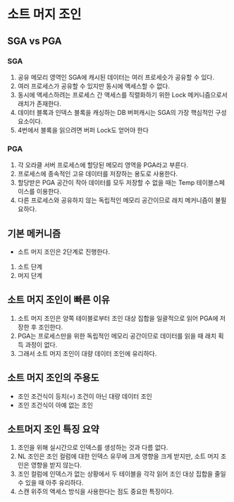 # 소트 머지 조인

## SGA vs PGA

### SGA

1. 공유 메모리 영역인 SGA에 캐시된 데이터는 여러 프로세슷가 공유할 수 있다.
2. 여러 프로세스가 공유할 수 있지만 동시에 액세스할 수 없다.
3. 동시에 액세스하려는 프로세스 간 액세스를 직렬화하기 위한 Lock 메커니즘으로서 래치가 존재한다.
4. 데이터 블록과 인덱스 블록을 캐싱하는 DB 버퍼캐시는 SGA의 가장 핵심적인 구성요소이다.
5. 4번에서 블록을 읽으려면 버퍼 Lock도 얻어야 한다

### PGA

1. 각 오라클 서버 프로세스에 할당된 메모리 영역을 PGA라고 부른다.
2. 프로세스에 종속적인 고유 데이터를 저장하는 용도로 사용한다.
3. 할당받은 PGA 공간이 작아 데이터를 모두 저장할 수 없을 때는 Temp 테이블스페이스를 이용한다.
4. 다른 프로세스와 공유하지 않는 독립적인 메모리 공간이므로 래치 메커니즘이 불필요하다.

## 기본 메커니즘

+ 소트 머지 조인은 2단계로 진행한다.
1. 소트 단계
2. 머지 단계

## 소트 머지 조인이 빠른 이유

1. 소트 머지 조인은 양쪽 테이블로부터 조인 대상 집합을 일괄적으로 읽어 PGA에 저장한 후 조인한다.
2. PGA는 프로세스만을 위한 독립적인 메모리 공간이므로 데이터를 읽을 때 래치 획득 과정이 없다.
3. 그래서 소트 머지 조인이 대량 데이터 조인에 유리하다.

## 소트 머지 조인의 주용도

+ 조인 조건식이 등치(=) 조건이 아닌 대량 데이터 조인
+ 조인 조건식이 아예 없는 조인

## 소트머지 조인 특징 요약

1. 조인을 위해 실시간으로 인덱스를 생성하는 것과 다름 없다.
2. NL 조인은 조인 컬럼에 대한 인덱스 유무에 크게 영향을 크게 받지만, 소트 머지 조인은 영향을 받지 않는다.
3. 조인 컬럼에 인덱스가 없는 상황에서 두 테이블을 각각 읽어 조인 대상 집합을 줄일 수 있을 때 아주 유리하다.
4. 스캔 위주의 액세스 방식을 사용한다는 점도 중요한 특징이다.

